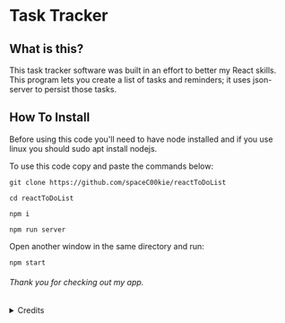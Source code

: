 # Task Tracker

## What is this?

This task tracker software was built in an effort to better my React skills. This program lets you create a list of tasks and reminders; it uses json-server to persist those tasks. 

<gif of app in use>

## How To Install

Before using this code you'll need to have node installed and if you use linux you should sudo apt install nodejs.

To use this code copy and paste the commands below:

  `git clone https://github.com/spaceC00kie/reactToDoList`

  `cd reactToDoList`

  `npm i`

  `npm run server`
  
  Open another window in the same directory and run:

  `npm start`




###### Thank you for checking out my app.



<details>
   <summary>
     Credits
  </summary>
  
###### Thanks to Traversy Media for the [tutorial](https://youtu.be/w7ejDZ8SWv8) that helped me create this app.

###### Thank you to [Geek Technique](https://github.com/geektechniquestudios) for guidance as well!
</details>
